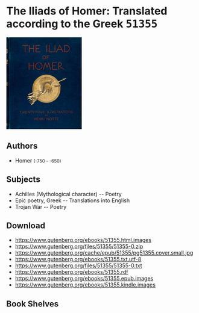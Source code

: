 # The Iliads of Homer: Translated according to the Greek <kbd>51355</kbd>

![](./cover.medium.jpg "")

## Authors


 - Homer <small>(-750 - -650)</small>

## Subjects


 - Achilles (Mythological character) -- Poetry
 - Epic poetry, Greek -- Translations into English
 - Trojan War -- Poetry

## Download


 - https://www.gutenberg.org/ebooks/51355.html.images
 - https://www.gutenberg.org/files/51355/51355-0.zip
 - https://www.gutenberg.org/cache/epub/51355/pg51355.cover.small.jpg
 - https://www.gutenberg.org/ebooks/51355.txt.utf-8
 - https://www.gutenberg.org/files/51355/51355-0.txt
 - https://www.gutenberg.org/ebooks/51355.rdf
 - https://www.gutenberg.org/ebooks/51355.epub.images
 - https://www.gutenberg.org/ebooks/51355.kindle.images

## Book Shelves


